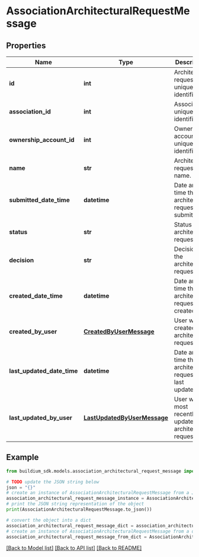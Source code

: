 # AssociationArchitecturalRequestMessage


## Properties

Name | Type | Description | Notes
------------ | ------------- | ------------- | -------------
**id** | **int** | Architectural request unique identifier. | [optional] 
**association_id** | **int** | Association unique identifier. | [optional] 
**ownership_account_id** | **int** | Ownership account unique identifier. | [optional] 
**name** | **str** | Architectural request name. | [optional] 
**submitted_date_time** | **datetime** | Date and time the architectural request was submitted. | [optional] 
**status** | **str** | Status of the architectural request. | [optional] 
**decision** | **str** | Decision of the architectural request. | [optional] 
**created_date_time** | **datetime** | Date and time the architectural request was created. | [optional] 
**created_by_user** | [**CreatedByUserMessage**](CreatedByUserMessage.md) | User who created the architectural request. | [optional] 
**last_updated_date_time** | **datetime** | Date and time the architectural request was last updated. | [optional] 
**last_updated_by_user** | [**LastUpdatedByUserMessage**](LastUpdatedByUserMessage.md) | User who most recently updated the architectural request. | [optional] 

## Example

```python
from buildium_sdk.models.association_architectural_request_message import AssociationArchitecturalRequestMessage

# TODO update the JSON string below
json = "{}"
# create an instance of AssociationArchitecturalRequestMessage from a JSON string
association_architectural_request_message_instance = AssociationArchitecturalRequestMessage.from_json(json)
# print the JSON string representation of the object
print(AssociationArchitecturalRequestMessage.to_json())

# convert the object into a dict
association_architectural_request_message_dict = association_architectural_request_message_instance.to_dict()
# create an instance of AssociationArchitecturalRequestMessage from a dict
association_architectural_request_message_from_dict = AssociationArchitecturalRequestMessage.from_dict(association_architectural_request_message_dict)
```
[[Back to Model list]](../README.md#documentation-for-models) [[Back to API list]](../README.md#documentation-for-api-endpoints) [[Back to README]](../README.md)


